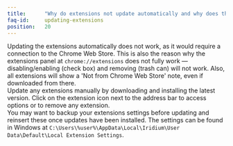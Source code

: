 ```yaml
---
title:		"Why do extensions not update automatically and why does the extension panel not fully work?"
faq-id:		updating-extensions
position:	20
---
```

Updating the extensions automatically does not work, as it would require a connection to the Chrome Web Store. 
This is also the reason why the extensions panel at ```chrome://extensions``` does not fully work — disabling/enabling (check box) and removing (trash can) will not work. 
Also, all extensions will show a 'Not from Chrome Web Store' note, even if downloaded from there.   
Update any extensions manually by downloading and installing the latest version. Click on the extension icon next to the address bar to access options or to remove any extension.     
You may want to backup your extensions settings before updating and reinsert these once updates have been installed. 
The settings can be found in Windows at ```C:\Users\%user%\AppData\Local\Iridium\User Data\Default\Local Extension Settings```.